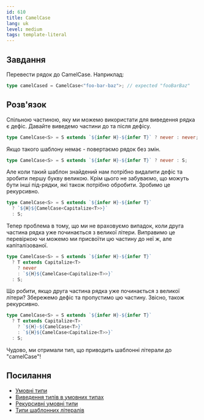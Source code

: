 ```yaml
---
id: 610
title: CamelCase
lang: uk
level: medium
tags: template-literal
---
```


## Завдання

Перевести рядок до CamelCase.
Наприклад:

```typescript
type camelCased = CamelCase<"foo-bar-baz">; // expected "fooBarBaz"
```

## Розв'язок

Спільною частиною, яку ми можемо використати для виведення рядка є дефіс.
Давайте виведемо частини до та після дефісу.

```typescript
type CamelCase<S> = S extends `${infer H}-${infer T}` ? never : never;
```

Якщо такого шаблону немає - повертаємо рядок без змін.

```typescript
type CamelCase<S> = S extends `${infer H}-${infer T}` ? never : S;
```

Але коли такий шаблон знайдений нам потрібно видалити дефіс та зробити першу букву великою.
Крім цього не забуваємо, що можуть бути інші під-рядки, які також потрібно обробити.
Зробимо це рекурсивно.

```typescript
type CamelCase<S> = S extends `${infer H}-${infer T}`
  ? `${H}${CamelCase<Capitalize<T>>}`
  : S;
```

Тепер проблема в тому, що ми не враховуємо випадок, коли друга частина рядка уже починається з великої літери.
Виправимо це перевіркою чи можемо ми присвоїти цю частину до неї ж, але капіталізованої.

```typescript
type CamelCase<S> = S extends `${infer H}-${infer T}`
  ? T extends Capitalize<T>
    ? never
    : `${H}${CamelCase<Capitalize<T>>}`
  : S;
```

Що робити, якщо друга частина рядка уже починається з великої літери?
Збережемо дефіс та пропустимо цю частину.
Звісно, також рекурсивно.

```typescript
type CamelCase<S> = S extends `${infer H}-${infer T}`
  ? T extends Capitalize<T>
    ? `${H}-${CamelCase<T>}`
    : `${H}${CamelCase<Capitalize<T>>}`
  : S;
```

Чудово, ми отримали тип, що приводить шаблонні літерали до "camelCase"!

## Посилання

- [Умовні типи](https://www.typescriptlang.org/docs/handbook/2/conditional-types.html)
- [Виведення типів в умовних типах](https://www.typescriptlang.org/docs/handbook/2/conditional-types.html#inferring-within-conditional-types)
- [Рекурсивні умовні типи](https://www.typescriptlang.org/docs/handbook/release-notes/typescript-4-1.html#recursive-conditional-types)
- [Типи шаблонних літералів](https://www.typescriptlang.org/docs/handbook/release-notes/typescript-4-1.html#template-literal-types)
